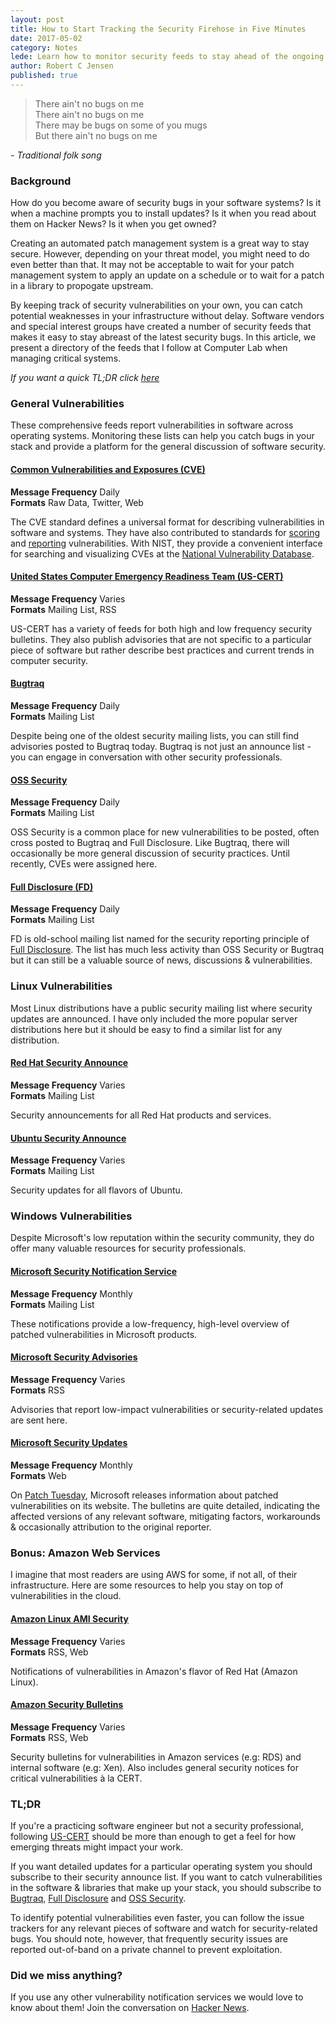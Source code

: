 ```yaml
---
layout: post
title: How to Start Tracking the Security Firehose in Five Minutes
date: 2017-05-02
category: Notes
lede: Learn how to monitor security feeds to stay ahead of the ongoing threats to your infrastructure.
author: Robert C Jensen
published: true
---
```


> There ain't no bugs on me  
> There ain't no bugs on me  
> There may be bugs on some of you mugs  
> But there ain't no bugs on me  

*- Traditional folk song*

### Background

How do you become aware of security bugs in your software systems? Is it when
a machine prompts you to install updates? Is it when you read about them on
Hacker News? Is it when you get owned?

Creating an automated patch management system is a great way to stay secure.
However, depending on your threat model, you might need to do even better than
that. It may not be acceptable to wait for your patch management system to apply
an update on a schedule or to wait for a patch in a library to propogate upstream.

By keeping track of security vulnerabilities on your own, you can catch potential
weaknesses in your infrastructure without delay. Software vendors and special
interest groups have created a number of security feeds that makes it easy to stay
abreast of the latest security bugs. In this article, we present a directory of
the feeds that I follow at Computer Lab when managing critical systems.

*If you want a quick TL;DR click [here](#TL-DR)*

### General Vulnerabilities

These comprehensive feeds report vulnerabilities in software across operating systems.
Monitoring these lists can help you catch bugs in your stack and provide a
platform for the general discussion of software security.

#### [Common Vulnerabilities and Exposures (CVE)](https://cve.mitre.org/cve/)

**Message Frequency** Daily  
**Formats** Raw Data, Twitter, Web

The CVE standard defines a universal format for describing vulnerabilities in
software and systems. They have also contributed to standards for
[scoring](https://www.first.org/cvss) and [reporting](http://www.icasi.org/cvrf)
vulnerabilities. With NIST, they provide a convenient interface for searching
and visualizing CVEs at the [National Vulnerability Database](https://nvd.nist.gov/).

#### [United States Computer Emergency Readiness Team (US-CERT)](https://www.us-cert.gov/mailing-lists-and-feeds)

**Message Frequency** Varies  
**Formats** Mailing List, RSS

US-CERT has a variety of feeds for both high and low frequency security bulletins.
They also publish advisories that are not specific to a particular piece
of software but rather describe best practices and current trends in computer
security.

#### [Bugtraq](http://www.securityfocus.com/archive/1/description#0.3.1)

**Message Frequency** Daily  
**Formats** Mailing List

Despite being one of the oldest security mailing lists, you can still find
advisories posted to Bugtraq today. Bugtraq is not just an announce list - you
can engage in conversation with other security professionals.

#### [OSS Security](http://www.openwall.com/lists/oss-security/)

**Message Frequency** Daily  
**Formats** Mailing List

OSS Security is a common place for new vulnerabilities to be posted, often
cross posted to Bugtraq and Full Disclosure. Like Bugtraq, there will
occasionally be more general discussion of security practices. Until recently,
CVEs were assigned here.

#### [Full Disclosure (FD)](https://nmap.org/mailman/listinfo/fulldisclosure)

**Message Frequency** Daily  
**Formats** Mailing List

FD is old-school mailing list named for the security reporting principle of
[Full Disclosure](https://en.wikipedia.org/wiki/Full_disclosure_%28computer_security%29).
The list has much less activity than OSS Security or Bugtraq but it can still be
a valuable source of news, discussions & vulnerabilities.

### Linux Vulnerabilities

Most Linux distributions have a public security mailing list where security
updates are announced. I have only included the more popular server distributions
here but it should be easy to find a similar list for any distribution.

#### [Red Hat Security Announce](https://www.redhat.com/mailman/listinfo/rhsa-announce)

**Message Frequency** Varies  
**Formats** Mailing List

Security announcements for all Red Hat products and services.

#### [Ubuntu Security Announce](https://lists.ubuntu.com/mailman/listinfo/ubuntu-security-announce)

**Message Frequency** Varies  
**Formats** Mailing List

Security updates for all flavors of Ubuntu.

### Windows Vulnerabilities

Despite Microsoft's low reputation within the security community, they do offer
many valuable resources for security professionals.

#### [Microsoft Security Notification Service](https://technet.microsoft.com/en-us/security/dd252948.aspx)

**Message Frequency** Monthly  
**Formats** Mailing List

These notifications provide a low-frequency, high-level overview of patched vulnerabilities
in Microsoft products.

#### [Microsoft Security Advisories](https://technet.microsoft.com/en-us/security/dd252948.aspx)

**Message Frequency** Varies  
**Formats** RSS

Advisories that report low-impact vulnerabilities or security-related updates
are sent here.

#### [Microsoft Security Updates](https://technet.microsoft.com/en-us/security/bulletins.aspx)

**Message Frequency** Monthly  
**Formats** Web

On [Patch Tuesday](https://en.wikipedia.org/wiki/Patch_Tuesday), Microsoft releases
information about patched vulnerabilities on its website. The bulletins are quite
detailed, indicating the affected versions of any relevant software, mitigating
factors, workarounds & occasionally attribution to the original reporter.

### Bonus: Amazon Web Services

I imagine that most readers are using AWS for some, if not all, of their infrastructure.
Here are some resources to help you stay on top of vulnerabilities in the cloud.

#### [Amazon Linux AMI Security](https://alas.aws.amazon.com/)

**Message Frequency** Varies  
**Formats** RSS, Web

Notifications of vulnerabilities in Amazon's flavor of Red Hat (Amazon Linux).

#### [Amazon Security Bulletins](https://aws.amazon.com/security/security-bulletins/)

**Message Frequency** Varies  
**Formats** RSS, Web

Security bulletins for vulnerabilities in Amazon services (e.g: RDS) and
internal software (e.g: Xen). Also includes general security notices for critical
vulnerabilities à la CERT.

### TL;DR

If you're a practicing software engineer but not a security professional,
following [US-CERT](#United-States-Computer-Emergency-Readiness-Team-US-CERT)
should be more than enough to get a feel for how emerging threats might impact your work.

If you want detailed updates for a particular operating system you
should subscribe to their security announce list. If you want to catch vulnerabilities
in the software & libraries that make up your stack, you should subscribe to
[Bugtraq](#Bugtraq), [Full Disclosure](#Full-Disclosure-FD) and [OSS Security](#OSS-Security).

To identify potential vulnerabilities even faster, you can follow the issue trackers
for any relevant pieces of software and watch for security-related bugs. You
should note, however, that frequently security issues are reported out-of-band
on a private channel to prevent exploitation.

### Did we miss anything?

If you use any other vulnerability notification services we would love to know
about them! Join the conversation on [Hacker News]().
